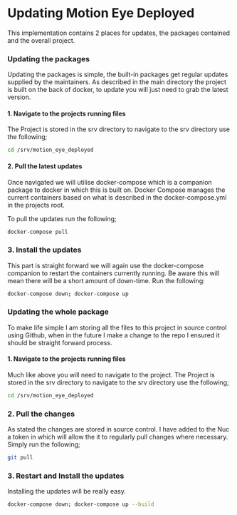 # Updating Motion Eye Deployed
This implementation contains 2 places for updates, the packages contained and the overall project.

### Updating the packages
Updating the packages is simple, the built-in packages get regular updates supplied by the maintainers. As described in the main directory the project is built on the back of docker, to update you will just need to grab the latest version.

#### 1. Navigate to the projects running files
The Project is stored in the srv directory to navigate to the srv directory use the following;
```bash
cd /srv/motion_eye_deployed
```

#### 2. Pull the latest updates
Once navigated we will utilise docker-compose which is a companion package to docker in which this is built on. Docker Compose manages the current containers based on what is described in the docker-compose.yml in the projects root.

To pull the updates run the following;
```bash
docker-compose pull
```

### 3. Install the updates
This part is straight forward we will again use the docker-compose companion to restart the containers currently running. Be aware this will mean there will be a short amount of down-time. Run the following:
```bash
docker-compose down; docker-compose up
```

### Updating the whole package
To make life simple I am storing all the files to this project in source control using Github, when in the future I make a change to the repo I ensured it should be straight forward process.

#### 1. Navigate to the projects running files
Much like above you will need to navigate to the project. The Project is stored in the srv directory to navigate to the srv directory use the following;
```bash
cd /srv/motion_eye_deployed
```

### 2. Pull the changes
As stated the changes are stored in source control. I have added to the Nuc a token in which will allow the it to regularly pull changes where necessary. Simply run the following;
```bash
git pull
```

### 3. Restart and Install the updates
Installing the updates will be really easy.
```bash
docker-compose down; docker-compose up --build
```